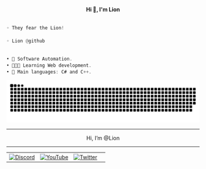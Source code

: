 <p align='center'>
  <b>Hi 👋, I'm Lion</b><br>

```py

◦ They fear the Lion!

◦ Lion @github

```
```csharp

• 🤖 Software Automation.
• 👨🏻‍💻 Learning Web development.
• 🌟 Main languages: C# and C++.
```

<div align="center">
  <img  src="https://github.com/1999AZZAR/1999AZZAR/blob/main/resources/img/grid-snake.svg"
       alt="snake" /></a>
</div>


--------------------------------------
										
 <p align="center"> Hi, I’m @Lion

--------------------------------------

<table align="center" border="0">
  <tr>
    <td align="center">
      <a href="https://discord.com/users/477264879267348491">
        <img align="center" alt="Discord" width="20px" src="https://simpleicons.vercel.app/discord/6366f1" />
      </a>
    <td align="center">
      <a href="https://www.youtube.com/channel/UCmxl6u47AZmJC1x7RC_JdCw">
        <img align="center" alt="YouTube" width="20px" src="https://simpleicons.vercel.app/youtube/6366f1" />
      </a>
    </td>
    <td align="center">
      <a href="https://simpleicons.vercel.app/twitter/6366f1">
        <img align="center" alt="Twitter" width="20px" src="https://simpleicons.vercel.app/twitter/6366f1" />
      </a>
    </td>
    <td align="center">
      <a href="https://simpleicons.vercel.app/tiktok/6366f1">
        <img align="center" alt "TikTok" width="20px" src="https://simpleicons.vercel.app/tiktok/6366f1" />
      </a>
    </td>
  </tr>
</table>


